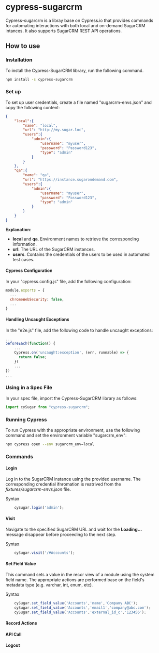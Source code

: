 # cypress-sugarcrm

Cypress-sugarcrm is a libray base on Cypress.io that provides commands for automating interactions with both local and on-demand SugarCRM intances. It also supports SugarCRM REST API operations.

## How to use

### Installation

To install the Cypress-SugarCRM library, run the following command.

```bash
npm install -s cypress-sugarcrm
```

### Set up
To set up user credentials, create a file named "sugarcrm-envs.json" and copy the following content:

```json
{
    "local":{
        "name": "local",
        "url": "http://my.sugar.loc",
        "users":{
            "admin":{
                "username": "myuser",
                "password": "Password123",
                "type": "admin"
            }
        }
    },
    "qa":{
        "name": "qa",
        "url": "https://instance.sugarondemand.com",
        "users":{
            "admin":{
                "username": "myuser",
                "password": "Password123",
                "type": "admin"
            }
        }
    }
}
```

**Explanation**:

* **local** and **qa**. Environment names to retrieve the corresponding information.
* **url**. The URL of the SugarCRM instances.
* **users**. Contains the credentials of the users to be used in automated test cases.

#### Cypress Configuration

In your "cypress.config.js" file, add the following configuration:

```javascript
module.exports = {
  ...
  chromeWebSecurity: false,
  ...
}
```

#### Handling Uncaught Exceptions

In the "e2e.js" file, add the following code to handle uncaught exceptions:

```javascript
...
beforeEach(function() {
    ...
    Cypress.on('uncaught:exception', (err, runnable) => {
      return false;
    })
    ...
})
...
```

### Using in a Spec File

In your spec file, import the Cypress-SugarCRM library as follows:

```javascript
import cySugar from "cypress-sugarcrm";
```

### Running Cypress

To run Cypress with the appropriate environment, use the following command and set the environment variable "sugarcrm_env":

```bash
npx cypress open --env sugarcrm_env=local
```

### Commands


#### Login

Log in to the SugarCRM instance using the provided username. The corresponding credential ifnromation is reatrived from the *fixtures/sugarcrm-envs.json* file.

Syntax

```javascript
    cySugar.login('admin');
```

#### Visit

Navigate to the specified SugarCRM URL and wait for the **Loading...** message disappear before proceeding to the next step.

Syntax

```javascript
    cySugar.visit('/#Accounts');
```

#### Set Field Value
This command sets a value in the recor view of a module using the system field name. The appropriate actions are performed base on the field's metadata type (e.g. varchar, int, enum, etc).

Syntax

```javascript
    cySugar.set_field_value('Accounts','name','Company ABC');
    cySugar.set_field_value('Accounts','email1','company@abc.com');
    cySugar.set_field_value('Accounts','external_id_c','123456');
```

#### Record Actions

#### API Call

#### Logout


